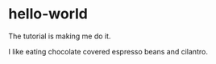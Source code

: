 # hello-world
The tutorial is making me do it.

I like eating chocolate covered espresso beans and cilantro.

